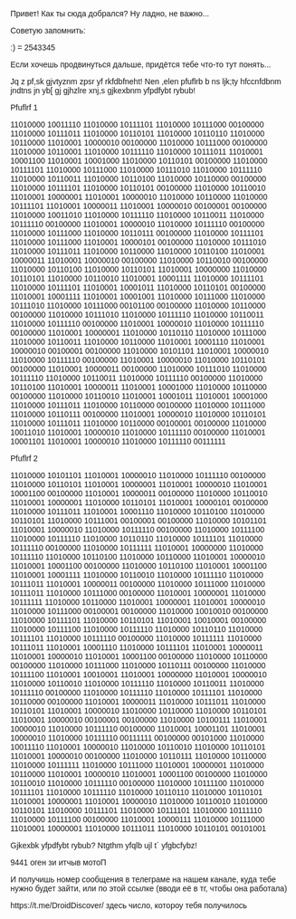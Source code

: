 <!doctype html>
<html lang="en">
<head>
  <meta charset="utf-8">
  <meta name="viewport" content="width=device-width, initial-scale=1">
  <title>HTML Document Template</title>
  <style>
    p {
      font-family: Arial, sans-serif;
    }
  </style>
</head>
<body>
  <p>Привет! Как ты сюда добрался? Ну ладно, не важно...</p>
<p> Советую запомнить:  </p>
<p> :) = 2543345  </p>
  <p>Если хочешь продвинуться дальше, придётся тебе что-то тут понять...</p>
<p> Jq z pf,sk gjvtyznm zpsr yf rkfdbfneht! Nen ,elen pfuflrb b ns ljk;ty hfccnfdbnm jndtns jn yb[ gj gjhzlre xnj,s gjkexbnm yfpdfybt rybub!  </p>
<p>Pfuflrf 1</p>
<p>11010000 10011110 11010000 10111101 11010000 10111000 00100000 11010000 10111011 11010000 10110101 11010000 10110110 11010000 10110000 11010001 10000010 00100000 11010000 10111000 00100000 11010000 10110001 11010000 10111110 11010000 10111011 11010001 10001100 11010001 10001000 11010000 10110101 00100000 11010000 10111101 11010000 10111000 11010000 10111010 11010000 10111110 11010000 10110011 11010000 10110100 11010000 10110000 00100000 11010000 10111101 11010000 10110101 00100000 11010000 10110010 11010001 10000001 11010001 10000010 11010000 10110000 11010000 10111101 11010001 10000011 11010001 10000010 00100001 00100000 11010000 10011010 11010000 10111110 11010000 10110011 11010000 10111110 00100000 11010001 10000010 11010000 10111110 00100000 11010000 10111000 11010000 10110111 00100000 11010000 10111101 11010000 10111000 11010001 10000101 00100000 11010000 10111010 11010000 10111011 11010000 10110000 11010000 10110100 11010001 10000011 11010001 10000010 00100000 11010000 10110010 00100000 11010000 10110100 11010000 10110101 11010001 10000000 11010000 10110101 11010000 10110010 11010001 10001111 11010000 10111101 11010000 10111101 11010001 10001011 11010000 10110101 00100000 11010001 10001111 11010001 10001001 11010000 10111000 11010000 10111010 11010000 10111000 00101100 00100000 11010000 10110000 00100000 11010000 10111010 11010000 10111110 11010000 10110011 11010000 10111110 00100000 11010001 10000010 11010000 10111110 00100000 11010001 10000001 11010000 10110110 11010000 10111000 11010000 10110011 11010000 10110000 11010001 10001110 11010001 10000010 00100001 00100000 11010000 10101101 11010001 10000010 11010000 10111110 00100000 11010001 10000010 11010000 10110101 00100000 11010001 10000011 00100000 11010000 10111010 11010000 10111110 11010000 10110011 11010000 10111110 00100000 11010000 10110100 11010001 10000011 11010001 10001000 11010000 10110000 00100000 11010000 10110010 11010001 10001011 11010001 10001000 11010000 10111011 11010000 10110000 00100000 11010000 10111000 11010000 10110111 00100000 11010001 10000010 11010000 10110101 11010000 10111011 11010000 10110000 00100001 00100000 11010000 10011010 11010001 10000010 11010000 10111110 00100000 11010001 10001101 11010001 10000010 11010000 10111110 00111111</p>
<p>Pfuflrf 2</p>
<p>11010000 10101101 11010001 10000010 11010000 10111110 00100000 11010000 10110101 11010001 10000001 11010001 10000010 11010001 10001100 00100000 11010001 10000011 00100000 11010000 10110010 11010001 10000001 11010000 10110101 11010001 10000101 00100000 11010000 10111011 11010001 10001110 11010000 10110100 11010000 10110101 11010000 10111001 00100001 00100000 11010000 10101101 11010001 10000010 11010000 10111110 00100000 11010000 10111100 11010000 10111110 11010000 10110110 11010000 10111101 11010000 10111110 00100000 11010000 10111111 11010001 10000000 11010000 10111110 11010000 10110100 11010000 10110000 11010001 10000010 11010001 10001100 00100000 11010000 10110100 11010001 10001100 11010001 10001111 11010000 10110010 11010000 10111110 11010000 10111011 11010001 10000011 00100000 11010000 10111000 11010000 10111011 11010000 10111000 00100000 11010001 10000001 11010000 10111111 11010000 10110000 11010001 10000001 11010001 10000010 11010000 10111000 00100001 00100000 11010000 10010010 00100000 11010000 10111101 11010000 10110101 11010001 10010001 00100000 11010000 10111100 11010000 10111110 11010000 10110110 11010000 10111101 11010000 10111110 00100000 11010000 10111111 11010000 10111011 11010001 10001110 11010000 10111101 11010001 10000011 11010001 10000010 11010001 10001100 00100000 11010000 10110000 00100000 11010000 10111000 11010000 10110111 00100000 11010000 10111100 11010001 10010001 11010001 10000000 11010001 10000010 11010000 10110010 11010000 10111110 11010000 10110011 11010000 10111110 00100000 11010000 10111110 11010000 10111101 11010000 10110000 00100000 11010001 10000011 11010000 10111011 11010000 10110101 11010001 10000010 11010000 10110000 11010000 10110101 11010001 10000010 00100001 00100000 11010000 10100111 11010001 10000010 11010000 10111110 00100000 11010001 10001101 11010001 10000010 11010000 10111110 00111111 00100000 00101000 11010000 10011110 11010001 10000010 11010000 10110010 11010000 10110101 11010001 10000010 00100000 11010000 10110111 11010000 10110000 11010000 10111111 11010000 10111000 11010001 10000001 11010000 10110000 11010001 10000010 11010001 10001100 00100000 11010000 10110010 11010000 10111110 00100000 11010000 10111100 11010000 10111101 11010000 10111110 11010000 10110110 11010000 10110101 11010001 10000001 11010001 10000010 11010000 10110010 11010000 10110101 11010000 10111101 11010000 10111101 11010000 10111110 11010000 10111100 00100000 11010001 10000111 11010000 10111000 11010001 10000001 11010000 10111011 11010000 10110101 00101001</p>
<p>Gjkexbk yfpdfybt rybub? Ntgthm yfqlb ujl t` yfgbcfybz! </p>
<p>9441 оген зи итчыв мотоП</p>
<p>И получишь номер сообщения в телеграме на нашем канале, куда тебе нужно будет зайти, или по этой ссылке (вводи её в тг, чтобы она работала)</p>
<p>https://t.me/DroidDiscover/ здесь число, котороу тебя получилось</p>
</body>
</html>
